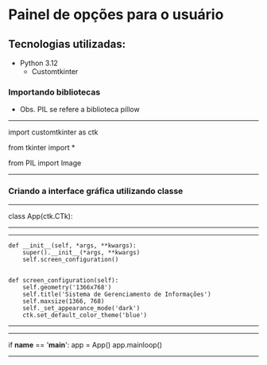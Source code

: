 # Painel de opções para o usuário

## Tecnologias utilizadas:
* Python 3.12
  * Customtkinter

### Importando bibliotecas

* Obs. PIL se refere a biblioteca pillow
  
***
import customtkinter as ctk

from tkinter import *

from PIL import Image  
***

### Criando a interface gráfica utilizando classe

*** 
class App(ctk.CTk):
***

***

    def __init__(self, *args, **kwargs):
        super().__init__(*args, **kwargs)
        self.screen_configuration()
               

    def screen_configuration(self):
        self.geometry('1366x768')
        self.title('Sistema de Gerenciamento de Informações')
        self.maxsize(1366, 768)
        self._set_appearance_mode('dark')
        ctk.set_default_color_theme('blue') 
***

****

if __name__ == '__main__':
    app = App()
    app.mainloop()
    
***

